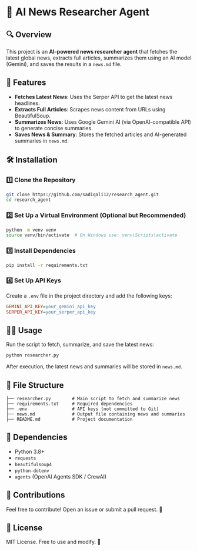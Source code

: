 # 📢 AI News Researcher Agent

## 🔍 Overview
This project is an **AI-powered news researcher agent** that fetches the latest global news, extracts full articles, summarizes them using an AI model (Gemini), and saves the results in a `news.md` file.

## 🚀 Features
- **Fetches Latest News**: Uses the Serper API to get the latest news headlines.
- **Extracts Full Articles**: Scrapes news content from URLs using BeautifulSoup.
- **Summarizes News**: Uses Google Gemini AI (via OpenAI-compatible API) to generate concise summaries.
- **Saves News & Summary**: Stores the fetched articles and AI-generated summaries in `news.md`.

## 🛠️ Installation
### 1️⃣ Clone the Repository
```sh
git clone https://github.com/sadiqali12/research_agent.git
cd research_agent
```

### 2️⃣ Set Up a Virtual Environment (Optional but Recommended)
```sh
python -m venv venv
source venv/bin/activate  # On Windows use: venv\Scripts\activate
```

### 3️⃣ Install Dependencies
```sh
pip install -r requirements.txt
```

### 4️⃣ Set Up API Keys
Create a `.env` file in the project directory and add the following keys:
```ini
GEMINI_API_KEY=your_gemini_api_key
SERPER_API_KEY=your_serper_api_key
```

## 🏃‍♂️ Usage
Run the script to fetch, summarize, and save the latest news:
```sh
python researcher.py
```

After execution, the latest news and summaries will be stored in `news.md`.

## 📄 File Structure
```
├── researcher.py        # Main script to fetch and summarize news
├── requirements.txt     # Required dependencies
├── .env                 # API keys (not committed to Git)
├── news.md              # Output file containing news and summaries
├── README.md            # Project documentation
```

## 📝 Dependencies
- Python 3.8+
- `requests`
- `beautifulsoup4`
- `python-dotenv`
- `agents` (OpenAI Agents SDK / CrewAI)

## 🌟 Contributions
Feel free to contribute! Open an issue or submit a pull request. 🚀

## 📜 License
MIT License. Free to use and modify. 🎉

